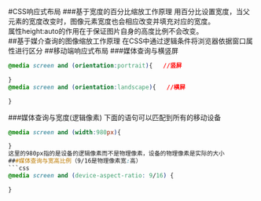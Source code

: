 #CSS响应式布局
###基于宽度的百分比缩放工作原理
用百分比设置宽度，当父元素的宽度改变时，图像元素宽度也会相应改变并填充对应的宽度。<br>
属性height:auto的作用在于保证图片自身的高度比例不会改变。<br>
##基于媒介查询的图像缩放工作原理
在CSS中通过逻辑条件将浏览器依据窗口属性进行区分
##移动端响应式布局
###媒体查询与横竖屏
```css
@media screen and (orientation:portrait){   //竖屏

}
@media screen and (orientation:landscape){   //横屏

}
```
###媒体查询与宽度(逻辑像素)
下面的语句可以匹配到所有的移动设备
```css
@media screen and (width:980px){

}
这里的980px指的是设备的逻辑像素而不是物理像素，设备的物理像素是实际的大小
###媒体查询与宽高比例（9/16是物理像素宽:高）
```css
@media screen and (device-aspect-ratio: 9/16) {

}
```
###
